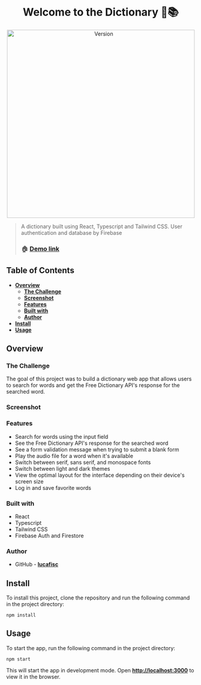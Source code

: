 <p align="center">
<h1 align="center">Welcome to the Dictionary 👋📚</h1>
</p>


<p align="center">
 <img alt="Version" src="https://i.imgur.com/QiI0tk5.png" width="500"/>
</p>


> A dictionary built using React, Typescript and Tailwind CSS. User authentication and database by Firebase
> 
> ### 🏠 [Demo link](https://lucafisc.github.io/dictionary/)

## **Table of Contents**

- **[Overview](https://chat.openai.com/chat#overview)**
    - **[The Challenge](https://chat.openai.com/chat#the-challenge)**
    - **[Screenshot](https://chat.openai.com/chat#screenshot)**
    - **[Features](https://chat.openai.com/chat#features)**
    - **[Built with](https://chat.openai.com/chat#built-with)**
    - **[Author](https://chat.openai.com/chat#author)**
- **[Install](https://chat.openai.com/chat#install)**
- **[Usage](https://chat.openai.com/chat#usage)**

## **Overview**

### **The Challenge**

The goal of this project was to build a dictionary web app that allows users to search for words and get the Free Dictionary API's response for the searched word.

### **Screenshot**

### **Features**

- Search for words using the input field
- See the Free Dictionary API's response for the searched word
- See a form validation message when trying to submit a blank form
- Play the audio file for a word when it's available
- Switch between serif, sans serif, and monospace fonts
- Switch between light and dark themes
- View the optimal layout for the interface depending on their device's screen size
- Log in and save favorite words

### **Built with**

- React
- Typescript
- Tailwind CSS
- Firebase Auth and Firestore

### **Author**

- GitHub - **[lucafisc](https://github.com/lucafisc)**

## **Install**

To install this project, clone the repository and run the following command in the project directory:

```
npm install
```

## **Usage**

To start the app, run the following command in the project directory:

```
npm start
```

This will start the app in development mode. Open **[http://localhost:3000](http://localhost:3000/)** to view it in the browser.
